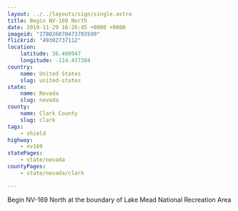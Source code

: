 ```yaml
---
layout: ../../layouts/sign/single.astro
title: Begin NV-169 North
date: 2019-11-29 16:26:45 +0000 +0000
imageid: "278026070473703599"
flickrid: "49302737112"
location:
    latitude: 36.460947
    longitude: -114.437384
country:
    name: United States
    slug: united-states
state:
    name: Nevada
    slug: nevada
county:
    name: Clark County
    slug: clark
tags:
    - shield
highway:
    - nv169
statePages:
    - state/nevada
countyPages:
    - state/nevada/clark

---
```

Begin NV-169 North at the boundary of Lake Mead National Recreation Area